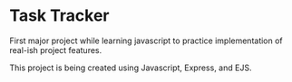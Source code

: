 # Task Tracker
 
First major project while learning javascript to practice implementation of real-ish project features.

This project is being created using Javascript, Express, and EJS.
